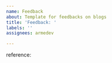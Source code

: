 ```yaml
---
name: Feedback
about: Template for feedbacks on blogs
title: 'Feedback: '
labels: ''
assignees: armedev

---
```


<replace this whole thing>
<try to be as clear as you can>


reference: <link to blog post>
